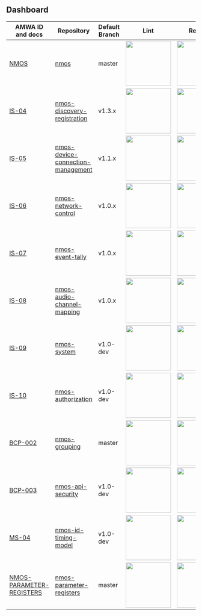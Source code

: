 ## Dashboard

| AMWA ID and docs | Repository | Default Branch | Lint | Render |
| --- | --- | --- | --- | --- |
| [NMOS](https://amwa-tv.github.io/nmos) | [nmos](https://github.com/AMWA-TV/nmos) | master | <a href="https://travis-ci.com/AMWA-TV/nmos?branch=master"><img src="https://travis-ci.com/AMWA-TV/nmos.svg?branch=master" width="120"/></a> | <a href="https://travis-ci.com/AMWA-TV/nmos?branch=gh-pages"><img src="https://travis-ci.com/AMWA-TV/nmos.svg?branch=gh-pages" width="120"/></a> |
| [IS-04](https://amwa-tv.github.io/nmos-discovery-registration) | [nmos-discovery-registration](https://github.com/AMWA-TV/nmos-discovery-registration) | v1.3.x | <a href="https://travis-ci.com/AMWA-TV/nmos-discovery-registration?branch=v1.3.x"><img src="https://travis-ci.com/AMWA-TV/nmos-discovery-registration.svg?branch=v1.3.x" width="120"/></a> | <a href="https://travis-ci.com/AMWA-TV/nmos-discovery-registration?branch=gh-pages"><img src="https://travis-ci.com/AMWA-TV/nmos-discovery-registration.svg?branch=gh-pages" width="120"/></a> |
| [IS-05](https://amwa-tv.github.io/nmos-device-connection-management) | [nmos-device-connection-management](https://github.com/AMWA-TV/nmos-device-connection-management) | v1.1.x | <a href="https://travis-ci.com/AMWA-TV/nmos-device-connection-management?branch=v1.1.x"><img src="https://travis-ci.com/AMWA-TV/nmos-device-connection-management.svg?branch=v1.1.x" width="120"/></a> | <a href="https://travis-ci.com/AMWA-TV/nmos-device-connection-management?branch=gh-pages"><img src="https://travis-ci.com/AMWA-TV/nmos-device-connection-management.svg?branch=gh-pages" width="120"/></a> |
| [IS-06](https://amwa-tv.github.io/nmos-network-control) | [nmos-network-control](https://github.com/AMWA-TV/nmos-network-control) | v1.0.x | <a href="https://travis-ci.com/AMWA-TV/nmos-network-control?branch=v1.0.x"><img src="https://travis-ci.com/AMWA-TV/nmos-network-control.svg?branch=v1.0.x" width="120"/></a> | <a href="https://travis-ci.com/AMWA-TV/nmos-network-control?branch=gh-pages"><img src="https://travis-ci.com/AMWA-TV/nmos-network-control.svg?branch=gh-pages" width="120"/></a> |
| [IS-07](https://amwa-tv.github.io/nmos-event-tally) | [nmos-event-tally](https://github.com/AMWA-TV/nmos-event-tally) | v1.0.x | <a href="https://travis-ci.com/AMWA-TV/nmos-event-tally?branch=v1.0.x"><img src="https://travis-ci.com/AMWA-TV/nmos-event-tally.svg?branch=v1.0.x" width="120"/></a> | <a href="https://travis-ci.com/AMWA-TV/nmos-event-tally?branch=gh-pages"><img src="https://travis-ci.com/AMWA-TV/nmos-event-tally.svg?branch=gh-pages" width="120"/></a> |
| [IS-08](https://amwa-tv.github.io/nmos-audio-channel-mapping) | [nmos-audio-channel-mapping](https://github.com/AMWA-TV/nmos-audio-channel-mapping) | v1.0.x | <a href="https://travis-ci.com/AMWA-TV/nmos-audio-channel-mapping?branch=v1.0.x"><img src="https://travis-ci.com/AMWA-TV/nmos-audio-channel-mapping.svg?branch=v1.0.x" width="120"/></a> | <a href="https://travis-ci.com/AMWA-TV/nmos-audio-channel-mapping?branch=gh-pages"><img src="https://travis-ci.com/AMWA-TV/nmos-audio-channel-mapping.svg?branch=gh-pages" width="120"/></a> |
| [IS-09](https://amwa-tv.github.io/nmos-system) | [nmos-system](https://github.com/AMWA-TV/nmos-system) | v1.0-dev | <a href="https://travis-ci.com/AMWA-TV/nmos-system?branch=v1.0-dev"><img src="https://travis-ci.com/AMWA-TV/nmos-system.svg?branch=v1.0-dev" width="120"/></a> | <a href="https://travis-ci.com/AMWA-TV/nmos-system?branch=gh-pages"><img src="https://travis-ci.com/AMWA-TV/nmos-system.svg?branch=gh-pages" width="120"/></a> |
| [IS-10](https://amwa-tv.github.io/nmos-authorization) | [nmos-authorization](https://github.com/AMWA-TV/nmos-authorization) | v1.0-dev | <a href="https://travis-ci.com/AMWA-TV/nmos-authorization?branch=v1.0-dev"><img src="https://travis-ci.com/AMWA-TV/nmos-authorization.svg?branch=v1.0-dev" width="120"/></a> | <a href="https://travis-ci.com/AMWA-TV/nmos-authorization?branch=gh-pages"><img src="https://travis-ci.com/AMWA-TV/nmos-authorization.svg?branch=gh-pages" width="120"/></a> |
| [BCP-002](https://amwa-tv.github.io/nmos-grouping) | [nmos-grouping](https://github.com/AMWA-TV/nmos-grouping) | master | <a href="https://travis-ci.com/AMWA-TV/nmos-grouping?branch=master"><img src="https://travis-ci.com/AMWA-TV/nmos-grouping.svg?branch=master" width="120"/></a> | <a href="https://travis-ci.com/AMWA-TV/nmos-grouping?branch=gh-pages"><img src="https://travis-ci.com/AMWA-TV/nmos-grouping.svg?branch=gh-pages" width="120"/></a> |
| [BCP-003](https://amwa-tv.github.io/nmos-api-security) | [nmos-api-security](https://github.com/AMWA-TV/nmos-api-security) | v1.0-dev | <a href="https://travis-ci.com/AMWA-TV/nmos-api-security?branch=v1.0-dev"><img src="https://travis-ci.com/AMWA-TV/nmos-api-security.svg?branch=v1.0-dev" width="120"/></a> | <a href="https://travis-ci.com/AMWA-TV/nmos-api-security?branch=gh-pages"><img src="https://travis-ci.com/AMWA-TV/nmos-api-security.svg?branch=gh-pages" width="120"/></a> |
| [MS-04](https://amwa-tv.github.io/nmos-id-timing-model) | [nmos-id-timing-model](https://github.com/AMWA-TV/nmos-id-timing-model) | v1.0-dev | <a href="https://travis-ci.com/AMWA-TV/nmos-id-timing-model?branch=v1.0-dev"><img src="https://travis-ci.com/AMWA-TV/nmos-id-timing-model.svg?branch=v1.0-dev" width="120"/></a> | <a href="https://travis-ci.com/AMWA-TV/nmos-id-timing-model?branch=gh-pages"><img src="https://travis-ci.com/AMWA-TV/nmos-id-timing-model.svg?branch=gh-pages" width="120"/></a> |
| [NMOS-PARAMETER-REGISTERS](https://amwa-tv.github.io/nmos-parameter-registers) | [nmos-parameter-registers](https://github.com/AMWA-TV/nmos-parameter-registers) | master | <a href="https://travis-ci.com/AMWA-TV/nmos-parameter-registers?branch=master"><img src="https://travis-ci.com/AMWA-TV/nmos-parameter-registers.svg?branch=master" width="120"/></a> | <a href="https://travis-ci.com/AMWA-TV/nmos-parameter-registers?branch=gh-pages"><img src="https://travis-ci.com/AMWA-TV/nmos-parameter-registers.svg?branch=gh-pages" width="120"/></a> |
